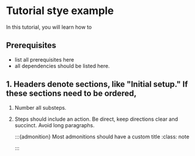 
# Tutorial stye example <!--- All headings use sentence-style capitalization. -->

<!--- provide a 2-3 sentence overview of the tutorial here-->
In this tutorial, you will learn how to 

## Prerequisites

<!--- leave a blank line between all headings, blocks, and new paragraphs or lines. -->

- list all prerequisites here
- all dependencies should be listed here. 

## 1. Headers denote sections, like "Initial setup." If these sections need to be ordered, 

1. Number all substeps. 

<!--- leave a blank line between numbered list items. -->

2. Steps should include an action. Be direct, keep directions clear and succinct. Avoid long paragraphs.

   :::{admonition} Most admonitions should have a custom title
   :class: note


   :::



